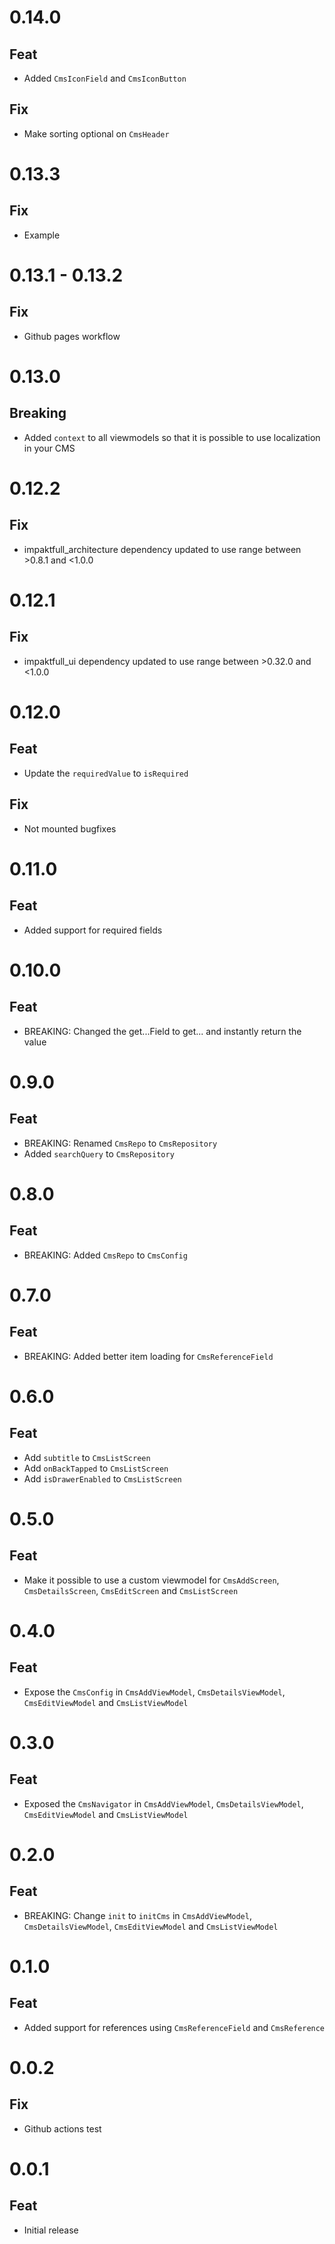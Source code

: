 # 0.14.0

## Feat

- Added `CmsIconField` and `CmsIconButton`

## Fix

- Make sorting optional on `CmsHeader`

# 0.13.3

## Fix

- Example

# 0.13.1 - 0.13.2

## Fix

- Github pages workflow

# 0.13.0

## Breaking

- Added `context` to all viewmodels so that it is possible to use localization in your CMS

# 0.12.2

## Fix

- impaktfull_architecture dependency updated to use range between >0.8.1 and <1.0.0

# 0.12.1

## Fix

- impaktfull_ui dependency updated to use range between >0.32.0 and <1.0.0

# 0.12.0

## Feat

- Update the `requiredValue` to `isRequired`

## Fix

- Not mounted bugfixes

# 0.11.0

## Feat

- Added support for required fields

# 0.10.0

## Feat

- BREAKING: Changed the get...Field to get... and instantly return the value

# 0.9.0

## Feat

- BREAKING: Renamed `CmsRepo` to `CmsRepository`
- Added `searchQuery` to `CmsRepository`

# 0.8.0

## Feat

- BREAKING: Added `CmsRepo` to `CmsConfig`

# 0.7.0

## Feat

- BREAKING: Added better item loading for `CmsReferenceField`

# 0.6.0

## Feat

- Add `subtitle` to `CmsListScreen`
- Add `onBackTapped` to `CmsListScreen`
- Add `isDrawerEnabled` to `CmsListScreen`

# 0.5.0

## Feat

- Make it possible to use a custom viewmodel for `CmsAddScreen`, `CmsDetailsScreen`, `CmsEditScreen` and `CmsListScreen`

# 0.4.0

## Feat

- Expose the `CmsConfig` in `CmsAddViewModel`, `CmsDetailsViewModel`, `CmsEditViewModel` and `CmsListViewModel`

# 0.3.0

## Feat

- Exposed the `CmsNavigator` in `CmsAddViewModel`, `CmsDetailsViewModel`, `CmsEditViewModel` and `CmsListViewModel`

# 0.2.0

## Feat

- BREAKING: Change `init` to `initCms` in `CmsAddViewModel`, `CmsDetailsViewModel`, `CmsEditViewModel` and `CmsListViewModel`

# 0.1.0

## Feat

- Added support for references using `CmsReferenceField` and `CmsReference`

# 0.0.2

## Fix

- Github actions test

# 0.0.1

## Feat

- Initial release
